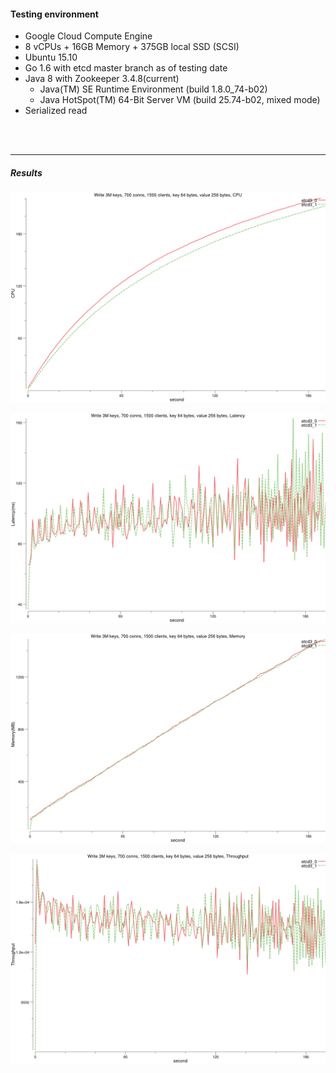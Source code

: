 
#### Testing environment
- Google Cloud Compute Engine
- 8 vCPUs + 16GB Memory + 375GB local SSD (SCSI)
- Ubuntu 15.10
- Go 1.6 with etcd master branch as of testing date
- Java 8 with Zookeeper 3.4.8(current)
	- Java(TM) SE Runtime Environment (build 1.8.0_74-b02)
	- Java HotSpot(TM) 64-Bit Server VM (build 25.74-b02, mixed mode)
- Serialized read



<br><br><hr>
##### Results

![bench-plot-avg-cpu.png](./bench-plot-avg-cpu.png)

![bench-plot-avg-latency-ms.png](./bench-plot-avg-latency-ms.png)

![bench-plot-avg-mem.png](./bench-plot-avg-mem.png)

![bench-plot-throughput.png](./bench-plot-throughput.png)

